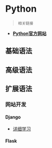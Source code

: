 # Python

> `相关链接`

- **[Python官方网站](https://www.python.org/)**



## 基础语法


## 高级语法


## 扩展语法


### 网站开发

#### Django

- [详细学习](Library/Django.md)



#### Flask


